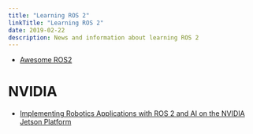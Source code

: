 ```yaml
---
title: "Learning ROS 2"
linkTitle: "Learning ROS 2"
date: 2019-02-22
description: News and information about learning ROS 2
---
```


* [Awesome ROS2](https://github.com/fkromer/awesome-ros2)

# NVIDIA
* [Implementing Robotics Applications with ROS 2 and AI on the NVIDIA Jetson Platform](https://developer.nvidia.com/blog/implementing-robotics-applications-with-ros-2-and-ai-on-jetson-platform-2/)
